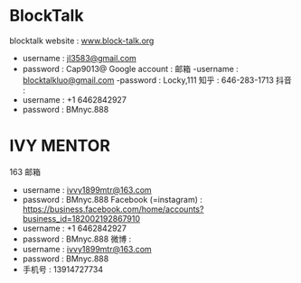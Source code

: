 # BlockTalk
blocktalk website : www.block-talk.org
- username : jl3583@gmail.com
- password : Cap9013@
Google account : 邮箱
-username : blocktalkluo@gmail.com
-password : Locky,111
知乎 : 646-283-1713
抖音 : 
- username : +1 6462842927
- password : BMnyc.888
# IVY MENTOR
163 邮箱
- username : ivvy1899mtr@163.com
- password : BMnyc.888
Facebook (=instagram) : https://business.facebook.com/home/accounts?business_id=182002192867910
- username : +1 6462842927
- password : BMnyc.888
微博 : 
- username : ivvy1899mtr@163.com
- password : BMnyc.888
- 手机号 : 13914727734
